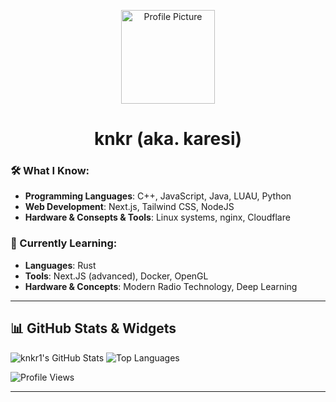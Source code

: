 <p align="center">
  <img src="https://github.com/knkr1.png" alt="Profile Picture" width="150" height="150">
</p>

<h1 align="center">knkr (aka. karesi)</h1>

### 🛠️ What I Know:
- **Programming Languages**: C++, JavaScript, Java, LUAU, Python
- **Web Development**: Next.js, Tailwind CSS, NodeJS
- **Hardware & Consepts & Tools**: Linux systems, nginx, Cloudflare

### 🌱 Currently Learning:
- **Languages**: Rust
- **Tools**: Next.JS (advanced), Docker, OpenGL
- **Hardware & Concepts**: Modern Radio Technology, Deep Learning 

---

## 📊 GitHub Stats & Widgets

![knkr1's GitHub Stats](https://github-readme-stats.vercel.app/api?username=knkr1&show_icons=true&theme=radical)
![Top Languages](https://github-readme-stats.vercel.app/api/top-langs/?username=knkr1&layout=compact&theme=radical)

![Profile Views](https://komarev.com/ghpvc/?username=knkr1&color=blue)

---
